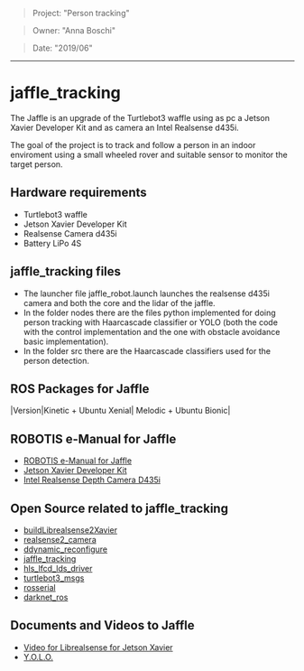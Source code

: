> Project: "Person tracking"

> Owner: "Anna Boschi"

> Date: "2019/06"

---
# jaffle_tracking
The Jaffle is an upgrade of the Turtlebot3 waffle using as pc a Jetson Xavier Developer Kit and as camera an Intel Realsense d435i.

The goal of the project is to track and follow a person in an indoor enviroment using a small wheeled rover and suitable sensor to monitor the target person.  

## Hardware requirements
- Turtlebot3 waffle
- Jetson Xavier Developer Kit
- Realsense Camera d435i
- Battery LiPo 4S

## jaffle_tracking files
- The launcher file jaffle_robot.launch launches the realsense d435i camera and both the core and the lidar of the jaffle.
- In the folder nodes there are the files python implemented for doing person tracking with Haarcascade classifier or YOLO (both the code with the control implementation and the one with obstacle avoidance basic implementation).
- In the folder src there are the Haarcascade classifiers used for the person detection.

## ROS Packages for Jaffle
|Version|Kinetic + Ubuntu Xenial| Melodic + Ubuntu Bionic|

## ROBOTIS e-Manual for Jaffle
- [ROBOTIS e-Manual for Jaffle](http://turtlebot3.robotis.com/)
- [Jetson Xavier Developer Kit](https://developer.nvidia.com/embedded/buy/jetson-agx-xavier-devkit)
- [Intel Realsense Depth Camera D435i](https://www.intelrealsense.com/depth-camera-d435i/)

## Open Source related to jaffle_tracking
- [buildLibrealsense2Xavier](https://github.com/jetsonhacks/buildLibrealsense2Xavier)
- [realsense2_camera](https://github.com/IntelRealSense/realsense-ros/tree/development/realsense2_camera)
- [ddynamic_reconfigure](https://github.com/awesomebytes/ddynamic_reconfigure)
- [jaffle_tracking](https://github.com/PIC4SeRCentre/jaffle_tracking)
- [hls_lfcd_lds_driver](https://github.com/ROBOTIS-GIT/hls_lfcd_lds_driver)
- [turtlebot3_msgs](https://github.com/ROBOTIS-GIT/turtlebot3_msgs)
- [rosserial](https://github.com/ros-drivers/rosserial)
- [darknet_ros](https://github.com/leggedrobotics/darknet_ros)


## Documents and Videos to Jaffle
- [Video for Librealsense for Jetson Xavier](https://www.jetsonhacks.com/2019/01/21/intel-realsense-d435i-on-nvidia-jetson-agx-xavier/)
- [Y.O.L.O.](https://pjreddie.com/darknet/yolo/)
